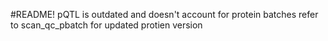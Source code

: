 #README!
pQTL is outdated and doesn't account for protein batches
refer to scan_qc_pbatch for updated protien version
